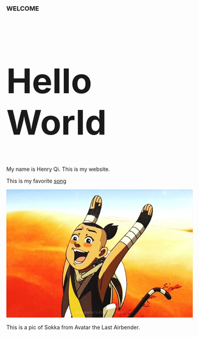 ### WELCOME

<html>

<h1 style="font-size:90px;">Hello World</h1>
<p>My name is Henry Qi. This is my website.</p>
<p>This is my favorite <a href="https://www.youtube.com/watch?v=j1hft9Wjq9U&ab_channel=THEFIRSTTAKE">song</a></p>

<a href="https://avatar.fandom.com/wiki/Sokka"><img src="sokka.jpg"></a>

<p title="Sokka is the best!">This is a pic of Sokka from Avatar the Last Airbender.</p>



<html>
